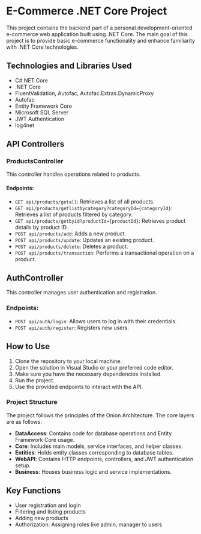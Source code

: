 <h1>E-Commerce .NET Core Project</h1>

<p>This project contains the backend part of a personal development-oriented e-commerce web application built using .NET Core. The main goal of this project is to provide basic e-commerce functionality and enhance familiarity with .NET Core technologies.</p>

<h2>Technologies and Libraries Used</h2>

<ul>
    <li>C#.NET Core</li>
    <li>.NET Core</li>
    <li>FluentValidation, Autofac, Autofac.Extras.DynamicProxy</li>
    <li>Autofac</li>
    <li>Entity Framework Core</li>
    <li>Microsoft SQL Server</li>
    <li>JWT Authentication </li>
    <li>log4net</li>
</ul>

<h2>API Controllers</h2>

<h3>ProductsController</h3>
<p>This controller handles operations related to products.</p>

<h4>Endpoints:</h4>
<ul>
    <li><code>GET api/products/getall</code>: Retrieves a list of all products.</li>
    <li><code>GET api/products/getlistbycategory?categoryId={categoryId}</code>: Retrieves a list of products filtered by category.</li>
    <li><code>GET api/products/getbyid?productId={productId}</code>: Retrieves product details by product ID.</li>
    <li><code>POST api/products/add</code>: Adds a new product.</li>
    <li><code>POST api/products/update</code>: Updates an existing product.</li>
    <li><code>POST api/products/delete</code>: Deletes a product.</li>
    <li><code>POST api/products/transaction</code>: Performs a transactional operation on a product.</li>
</ul>

<h2>AuthController</h2>
<p>This controller manages user authentication and registration.</p>

<h3>Endpoints:</h3>
<ul>
    <li><code>POST api/auth/login</code>: Allows users to log in with their credentials.</li>
    <li><code>POST api/auth/register</code>: Registers new users.</li>
</ul>
<h2>How to Use</h2>
<ol>
    <li>Clone the repository to your local machine.</li>
    <li>Open the solution in Visual Studio or your preferred code editor.</li>
    <li>Make sure you have the necessary dependencies installed.</li>
    <li>Run the project.</li>
    <li>Use the provided endpoints to interact with the API.</li>
</ol>

<h3>Project Structure</h3>

<p>The project follows the principles of the Onion Architecture. The core layers are as follows:</p>

<ul>
    <li><strong>DataAccess</strong>: Contains code for database operations and Entity Framework Core usage.</li>
    <li><strong>Core</strong>: Includes main models, service interfaces, and helper classes.</li>
    <li><strong>Entities</strong>: Holds entity classes corresponding to database tables.</li>
    <li><strong>WebAPI</strong>: Contains HTTP endpoints, controllers, and JWT authentication setup.</li>
    <li><strong>Business</strong>: Houses business logic and service implementations.</li>
</ul>

<h2>Key Functions</h2>

<ul>
    <li>User registration and login</li>
    <li>Filtering and listing products</li>
    <li>Adding new products</li>
    <li>Authorization: Assigning roles like admin, manager to users</li>
</ul>
